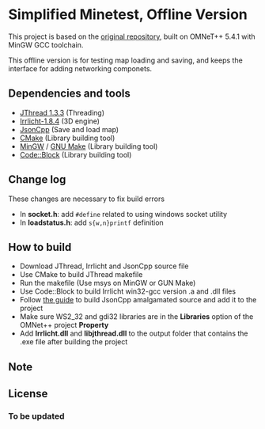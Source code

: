 # Simplified Minetest, Offline Version

This project is based on the [original repository](https://github.com/celeron55/minetest_nmpr), built on OMNeT++ 5.4.1 with MinGW GCC toolchain.

This offline version is for testing map loading and saving, and keeps the interface for adding networking componets.

## Dependencies and tools

 - [JThread 1.3.3](http://research.edm.uhasselt.be/jori/page/CS/Jthread.html) (Threading)
 - [Irrlicht-1.8.4](http://irrlicht.sourceforge.net/) (3D engine)
 - [JsonCpp](https://open-source-parsers.github.io/jsoncpp-docs/doxygen/index.html) (Save and load map)
 - [CMake](https://cmake.org) (Library building tool)
 - [MinGW](http://www.mingw.org/) / [GNU Make](https://www.gnu.org/software/make/) (Library building tool)
 - [Code::Block](http://www.codeblocks.org/) (Library building tool)

## Change log

These changes are necessary to fix build errors
 - In **socket.h**: add `#define` related to using windows socket utility
 - In **loadstatus.h**: add `s{w,n}printf` definition

## How to build

 - Download JThread, Irrlicht and JsonCpp source file
 - Use CMake to build JThread makefile
 - Run the makefile (Use msys on MinGW or GUN Make)
 - Use Code::Block to build Irrlicht win32-gcc version .a and .dll files
 - Follow [the guide](https://github.com/open-source-parsers/jsoncpp/wiki/Amalgamated) to build JsonCpp amalgamated source and add it to the project
 - Make sure WS2_32 and gdi32 libraries are in the **Libraries** option of the OMNet++ project **Property**
 - Add **Irrlicht.dll** and **libjthread.dll** to the output folder that contains the .exe file after building the project

## Note

## License

### To be updated
